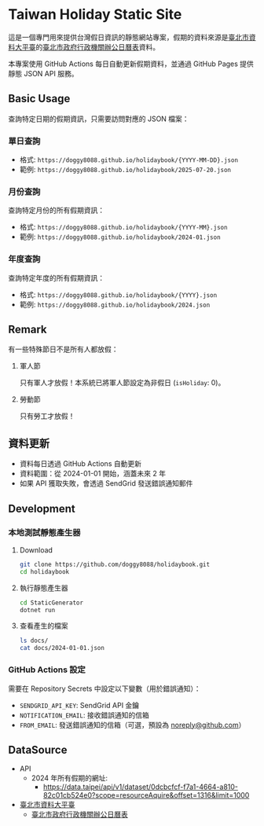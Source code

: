 # Taiwan Holiday Static Site

這是一個專門用來提供台灣假日資訊的靜態網站專案，假期的資料來源是[臺北市資料大平臺](https://data.taipei/)的[臺北市政府行政機關辦公日曆表](https://data.taipei/dataset/detail?id=c30ca421-d935-4faa-b523-9c175c8de738)資料。

本專案使用 GitHub Actions 每日自動更新假期資料，並通過 GitHub Pages 提供靜態 JSON API 服務。

## Basic Usage

查詢特定日期的假期資訊，只需要訪問對應的 JSON 檔案：

### 單日查詢

- 格式: `https://doggy8088.github.io/holidaybook/{YYYY-MM-DD}.json`
- 範例: `https://doggy8088.github.io/holidaybook/2025-07-20.json`

### 月份查詢

查詢特定月份的所有假期資訊：

- 格式: `https://doggy8088.github.io/holidaybook/{YYYY-MM}.json`
- 範例: `https://doggy8088.github.io/holidaybook/2024-01.json`

### 年度查詢

查詢特定年度的所有假期資訊：

- 格式: `https://doggy8088.github.io/holidaybook/{YYYY}.json`
- 範例: `https://doggy8088.github.io/holidaybook/2024.json`

## Remark

有一些特殊節日不是所有人都放假：

1. 軍人節

    只有軍人才放假！本系統已將軍人節設定為非假日 (`isHoliday`: 0)。

2. 勞動節

    只有勞工才放假！

## 資料更新

- 資料每日透過 GitHub Actions 自動更新
- 資料範圍：從 2024-01-01 開始，涵蓋未來 2 年
- 如果 API 獲取失敗，會透過 SendGrid 發送錯誤通知郵件

## Development

### 本地測試靜態產生器

1. Download

    ```sh
    git clone https://github.com/doggy8088/holidaybook.git
    cd holidaybook
    ```

2. 執行靜態產生器

    ```sh
    cd StaticGenerator
    dotnet run
    ```

3. 查看產生的檔案

    ```sh
    ls docs/
    cat docs/2024-01-01.json
    ```

### GitHub Actions 設定

需要在 Repository Secrets 中設定以下變數（用於錯誤通知）：

- `SENDGRID_API_KEY`: SendGrid API 金鑰
- `NOTIFICATION_EMAIL`: 接收錯誤通知的信箱
- `FROM_EMAIL`: 發送錯誤通知的信箱（可選，預設為 noreply@github.com）

## DataSource

- API
  - 2024 年所有假期的網址:
    - <https://data.taipei/api/v1/dataset/0dcbcfcf-f7a1-4664-a810-82c01cb524e0?scope=resourceAquire&offset=1316&limit=1000>
- [臺北市資料大平臺](https://data.taipei/)
  - [臺北市政府行政機關辦公日曆表](https://data.taipei/dataset/detail?id=c30ca421-d935-4faa-b523-9c175c8de738)
